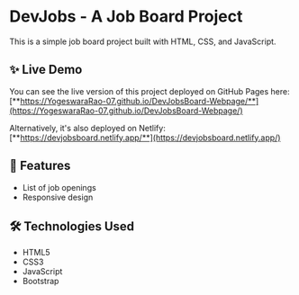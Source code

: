 # DevJobs - A Job Board Project

This is a simple job board project built with HTML, CSS, and JavaScript.

## ✨ Live Demo

You can see the live version of this project deployed on GitHub Pages here:
[**https://YogeswaraRao-07.github.io/DevJobsBoard-Webpage/**](https://YogeswaraRao-07.github.io/DevJobsBoard-Webpage/)

Alternatively, it's also deployed on Netlify:
[**https://devjobsboard.netlify.app/**](https://devjobsboard.netlify.app/)

## 🚀 Features
- List of job openings
- Responsive design

## 🛠️ Technologies Used
- HTML5
- CSS3
- JavaScript
- Bootstrap
